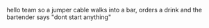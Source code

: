 hello team so a jumper cable walks into a bar, orders a drink and the bartender says "dont start anything"
